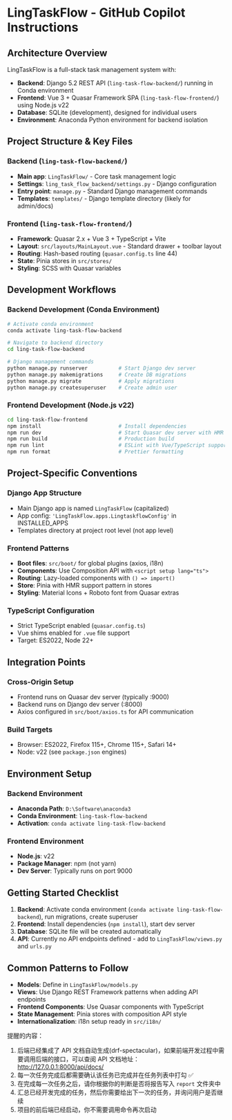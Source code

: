 # LingTaskFlow - GitHub Copilot Instructions

## Architecture Overview

LingTaskFlow is a full-stack task management system with:

- **Backend**: Django 5.2 REST API (`ling-task-flow-backend/`) running in Conda environment
- **Frontend**: Vue 3 + Quasar Framework SPA (`ling-task-flow-frontend/`) using Node.js v22
- **Database**: SQLite (development), designed for individual users
- **Environment**: Anaconda Python environment for backend isolation

## Project Structure & Key Files

### Backend (`ling-task-flow-backend/`)

- **Main app**: `LingTaskFlow/` - Core task management logic
- **Settings**: `ling_task_flow_backend/settings.py` - Django configuration
- **Entry point**: `manage.py` - Standard Django management commands
- **Templates**: `templates/` - Django template directory (likely for admin/docs)

### Frontend (`ling-task-flow-frontend/`)

- **Framework**: Quasar 2.x + Vue 3 + TypeScript + Vite
- **Layout**: `src/layouts/MainLayout.vue` - Standard drawer + toolbar layout
- **Routing**: Hash-based routing (`quasar.config.ts` line 44)
- **State**: Pinia stores in `src/stores/`
- **Styling**: SCSS with Quasar variables

## Development Workflows

### Backend Development (Conda Environment)

```bash
# Activate conda environment
conda activate ling-task-flow-backend

# Navigate to backend directory
cd ling-task-flow-backend

# Django management commands
python manage.py runserver          # Start Django dev server
python manage.py makemigrations     # Create DB migrations
python manage.py migrate            # Apply migrations
python manage.py createsuperuser    # Create admin user
```

### Frontend Development (Node.js v22)

```bash
cd ling-task-flow-frontend
npm install                         # Install dependencies
npm run dev                         # Start Quasar dev server with HMR
npm run build                       # Production build
npm run lint                        # ESLint with Vue/TypeScript support
npm run format                      # Prettier formatting
```

## Project-Specific Conventions

### Django App Structure

- Main Django app is named `LingTaskFlow` (capitalized)
- App config: `'LingTaskFlow.apps.LingtaskflowConfig'` in INSTALLED_APPS
- Templates directory at project root level (not app level)

### Frontend Patterns

- **Boot files**: `src/boot/` for global plugins (axios, i18n)
- **Components**: Use Composition API with `<script setup lang="ts">`
- **Routing**: Lazy-loaded components with `() => import()`
- **Store**: Pinia with HMR support pattern in stores
- **Styling**: Material Icons + Roboto font from Quasar extras

### TypeScript Configuration

- Strict TypeScript enabled (`quasar.config.ts`)
- Vue shims enabled for `.vue` file support
- Target: ES2022, Node 22+

## Integration Points

### Cross-Origin Setup

- Frontend runs on Quasar dev server (typically :9000)
- Backend runs on Django dev server (:8000)
- Axios configured in `src/boot/axios.ts` for API communication

### Build Targets

- Browser: ES2022, Firefox 115+, Chrome 115+, Safari 14+
- Node: v22 (see `package.json` engines)

## Environment Setup

### Backend Environment

- **Anaconda Path**: `D:\Software\anaconda3`
- **Conda Environment**: `ling-task-flow-backend`
- **Activation**: `conda activate ling-task-flow-backend`

### Frontend Environment

- **Node.js**: v22
- **Package Manager**: npm (not yarn)
- **Dev Server**: Typically runs on port 9000

## Getting Started Checklist

1. **Backend**: Activate conda environment (`conda activate ling-task-flow-backend`), run migrations, create superuser
2. **Frontend**: Install dependencies (`npm install`), start dev server
3. **Database**: SQLite file will be created automatically
4. **API**: Currently no API endpoints defined - add to `LingTaskFlow/views.py` and `urls.py`

## Common Patterns to Follow

- **Models**: Define in `LingTaskFlow/models.py`
- **Views**: Use Django REST Framework patterns when adding API endpoints
- **Frontend Components**: Use Quasar components with TypeScript
- **State Management**: Pinia stores with composition API style
- **Internationalization**: i18n setup ready in `src/i18n/`

提醒的内容：

1.  后端已经集成了 API 文档自动生成(drf-spectacular)，如果前端开发过程中需要调用后端的接口，可以查阅 API 文档地址：http://127.0.0.1:8000/api/docs/
2.  每一次任务完成后都需要确认该任务已完成并在任务列表中打勾 ✅
3.  在完成每一次任务之后，请你根据你的判断是否将报告写入 `report` 文件夹中
4.  汇总已经开发完成的任务，然后你需要给出下一次的任务，并询问用户是否继续
5.  项目的前后端已经启动，你不需要调用命令再次启动
